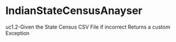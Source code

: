 # IndianStateCensusAnayser
uc1.2-Given the State Census
CSV File if incorrect
Returns a custom
Exception
